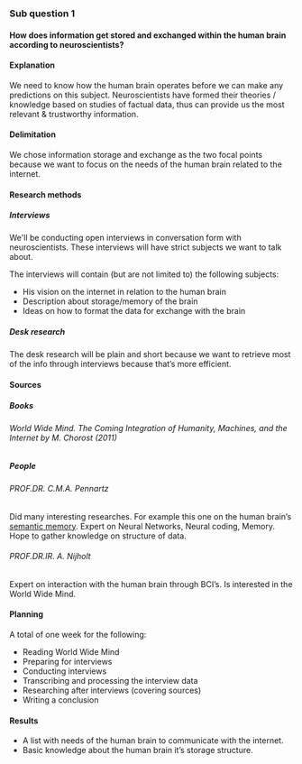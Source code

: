 ### Sub question 1
#### How does information get stored and exchanged within the human brain according to neuroscientists?

#### Explanation
We need to know how the human brain operates before we can make any predictions on this subject. Neuroscientists have formed their theories / knowledge based on studies of factual data, thus can provide us the most relevant & trustworthy information.

#### Delimitation
We chose information storage and exchange as the two focal points because we want to focus on the needs of the human brain related to the internet.

#### Research methods
##### Interviews
We'll be conducting open interviews in conversation form with neuroscientists. These interviews will have strict subjects we want to talk about.

The interviews will contain (but are not limited to) the following subjects:
* His vision on the internet in relation to the human brain
* Description about storage/memory of the brain
* Ideas on how to format the data for exchange with the brain

##### Desk research
The desk research will be plain and short because we want to retrieve most of the info through interviews because that’s more efficient.

#### Sources
##### Books
###### World Wide Mind. The Coming Integration of Humanity, Machines, and the Internet by M. Chorost (2011)

##### People
###### PROF.DR. C.M.A. Pennartz 
Did many interesting researches. For example this one on the human brain’s [semantic memory](http://thesis.bo.lt/the_construction_of_semantic_memory_grammar_based_representations_learned_from_relational_episodic_information). Expert on Neural Networks, Neural coding, Memory. Hope to gather knowledge on structure of data. 

###### PROF.DR.IR. A. Nijholt
Expert on interaction with the human brain through BCI’s. Is interested in the World Wide Mind.

#### Planning
A total of one week for the following:
* Reading World Wide Mind
* Preparing for interviews
* Conducting interviews
* Transcribing and processing the interview data
* Researching after interviews (covering sources)
* Writing a conclusion

#### Results
* A list with needs of the human brain to communicate with the internet.
* Basic knowledge about the human brain it’s storage structure.
